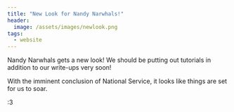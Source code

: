 ```yaml
---
title: "New Look for Nandy Narwhals!"
header:
  image: /assets/images/newlook.png
tags:
  - website
---
```


Nandy Narwhals gets a new look! We should be putting out tutorials in
addition to our write-ups very soon!

With the imminent conclusion of National Service, it looks like things are set
for us to soar.

:3
